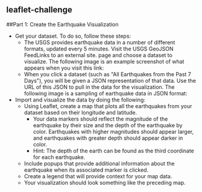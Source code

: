 ## leaflet-challenge
##Part 1: Create the Earthquake Visualization
- Get your dataset. To do so, follow these steps:
  - The USGS provides earthquake data in a number of different formats, updated every 5 minutes. Visit the USGS GeoJSON FeedLinks to an external site. page and choose a dataset to visualize. The following image is an example screenshot of what appears when you visit this link:
  - When you click a dataset (such as "All Earthquakes from the Past 7 Days"), you will be given a JSON representation of that data. Use the URL of this JSON to pull in the data for the visualization. The following image is a sampling of earthquake data in JSON format:
- Import and visualize the data by doing the following:
  - Using Leaflet, create a map that plots all the earthquakes from your dataset based on their longitude and latitude.
    - Your data markers should reflect the magnitude of the earthquake by their size and the depth of the earthquake by color. Earthquakes with higher magnitudes should appear larger, and earthquakes with greater depth should appear darker in color.
    - Hint: The depth of the earth can be found as the third coordinate for each earthquake.
  - Include popups that provide additional information about the earthquake when its associated marker is clicked.
  - Create a legend that will provide context for your map data.
  - Your visualization should look something like the preceding map.

